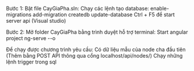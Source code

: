 Bước 1: 
  Bật file CayGiaPha.sln:
    Chạy các lệnh tạo database:
      enable-migrations
      add-migration createdb
      update-database
    Ctrl + F5 để start server api (Visual studio)
    
Bước 2:
  Mở folder CayGiaPha bằng trình duyệt hỗ trợ terminal:
    Start angular project ng-serve --o

Để chạy được chương trình yêu cầu: 
      Có dữ liệu mẫu của node cha đầu tiên (Thêm bằng POST API thông qua cổng localhost/api/nodes/)
      Chạy những lệnh trigger trong sql 
    
  
  
